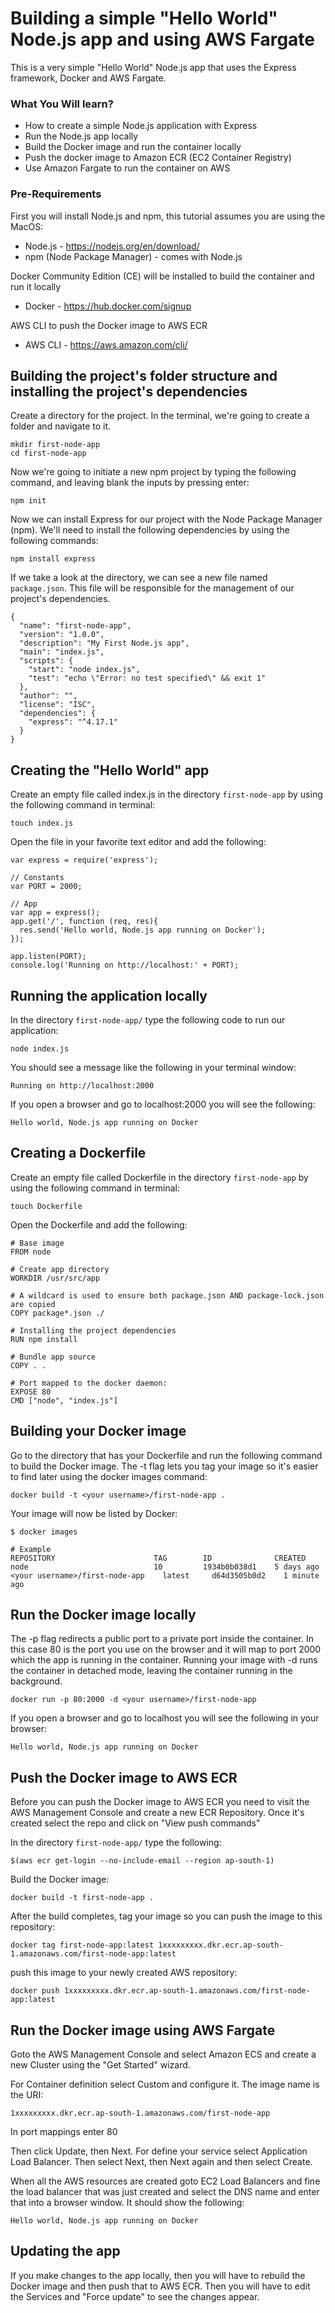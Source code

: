 # Building a simple "Hello World" Node.js app and using AWS Fargate

This is a very simple "Hello World" Node.js app that uses the Express framework, Docker and AWS Fargate.

### What You Will learn?
- How to create a simple Node.js application with Express
- Run the Node.js app locally
- Build the Docker image and run the container locally
- Push the docker image to Amazon ECR (EC2 Container Registry)
- Use Amazon Fargate to run the container on AWS

### Pre-Requirements
First you will install Node.js and npm, this tutorial assumes you are using the MacOS:
- Node.js - https://nodejs.org/en/download/
- npm (Node Package Manager) - comes with Node.js

Docker Community Edition (CE) will be installed to build the container and run it locally
- Docker - https://hub.docker.com/signup

AWS CLI to push the Docker image to AWS ECR
- AWS CLI - https://aws.amazon.com/cli/
 
## Building the project's folder structure and installing the project's dependencies

Create a directory for the project. In the terminal, we're going to create a folder and navigate to it.
```
mkdir first-node-app
cd first-node-app
```

Now we're going to initiate a new npm project by typing the following command, and leaving blank the inputs by pressing enter:
```
npm init
```

Now we can install Express for our project with the Node Package Manager (npm). We'll need to install the following dependencies by using the following commands:
```
npm install express
```

If we take a look at the directory, we can see a new file named `package.json`. This file will be responsible for the management of our project's dependencies.
```
{
  "name": "first-node-app",
  "version": "1.0.0",
  "description": "My First Node.js app",
  "main": "index.js",
  "scripts": {
    "start": "node index.js",
    "test": "echo \"Error: no test specified\" && exit 1"
  },
  "author": "",
  "license": "ISC",
  "dependencies": {
    "express": "^4.17.1"
  }
}
```

## Creating the "Hello World" app
Create an empty file called index.js in the directory `first-node-app` by using the following command in terminal:
```
touch index.js
```

Open the file in your favorite text editor and add the following:

```
var express = require('express');

// Constants
var PORT = 2000;

// App
var app = express();
app.get('/', function (req, res){
  res.send('Hello world, Node.js app running on Docker');
});

app.listen(PORT);
console.log('Running on http://localhost:' + PORT);
```

## Running the application locally
In the directory `first-node-app/` type the following code to run our application:
```
node index.js
```
You should see a message like the following in your terminal window:

`Running on http://localhost:2000`

If you open a browser and go to localhost:2000 you will see the following: 

`Hello world, Node.js app running on Docker`

## Creating a Dockerfile
Create an empty file called Dockerfile in the directory `first-node-app` by using the following command in terminal:
```
touch Dockerfile
```

Open the Dockerfile and add the following:
```
# Base image
FROM node

# Create app directory
WORKDIR /usr/src/app

# A wildcard is used to ensure both package.json AND package-lock.json are copied
COPY package*.json ./

# Installing the project dependencies
RUN npm install

# Bundle app source
COPY . .

# Port mapped to the docker daemon:
EXPOSE 80
CMD ["node", "index.js"]
```
## Building your Docker image
Go to the directory that has your Dockerfile and run the following command to build the Docker image. The -t flag lets you tag your image so it's easier to find later using the docker images command:

```
docker build -t <your username>/first-node-app .
```
Your image will now be listed by Docker:
```
$ docker images

# Example
REPOSITORY                      TAG        ID              CREATED
node                            10         1934b0b038d1    5 days ago
<your username>/first-node-app    latest     d64d3505b0d2    1 minute ago
```
## Run the Docker image locally
The -p flag redirects a public port to a private port inside the container. In this case 80 is the port you use on the browser and it will map to port 2000 which the app is running in the container. Running your image with -d runs the container in detached mode, leaving the container running in the background.

```
docker run -p 80:2000 -d <your username>/first-node-app
```

If you open a browser and go to localhost you will see the following in your browser: 

`Hello world, Node.js app running on Docker`


## Push the Docker image to AWS ECR
Before you can push the Docker image to AWS ECR you need to visit the AWS Management Console and create a new ECR Repository. Once it's created select the repo and click on "View push commands"

In the directory `first-node-app/` type the following:
```
$(aws ecr get-login --no-include-email --region ap-south-1)
```

Build the Docker image:
```
docker build -t first-node-app .
```

After the build completes, tag your image so you can push the image to this repository:
```
docker tag first-node-app:latest 1xxxxxxxxx.dkr.ecr.ap-south-1.amazonaws.com/first-node-app:latest
```
push this image to your newly created AWS repository:
```
docker push 1xxxxxxxxx.dkr.ecr.ap-south-1.amazonaws.com/first-node-app:latest
```
## Run the Docker image using AWS Fargate
Goto the AWS Management Console and select Amazon ECS and create a new Cluster using the "Get Started" wizard.

For Container definition select Custom and configure it. The image name is the URI:
```
1xxxxxxxxx.dkr.ecr.ap-south-1.amazonaws.com/first-node-app
```
In port mappings enter 80

Then click Update, then Next. For define your service select Application Load Balancer. Then select Next, then Next again and then select Create.

When all the AWS resources are created goto EC2 Load Balancers and fine the load balancer that was just created and select the DNS name and enter that into a browser window. It should show the following:

`
Hello world, Node.js app running on Docker
`

## Updating the app
If you make changes to the app locally, then you will have to rebuild the Docker image and then push that to AWS ECR. Then you will have to edit the Services and "Force update" to see the changes appear.